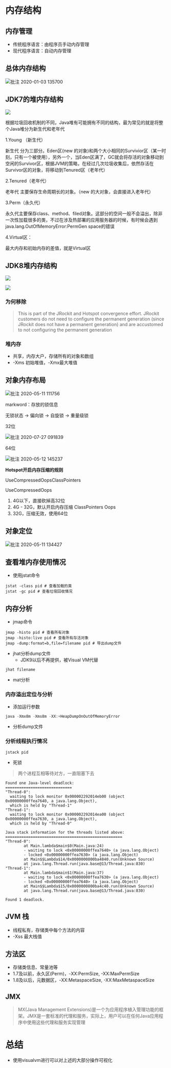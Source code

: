 # 内存结构

## 内存管理

- 传统程序语言：由程序员手动内存管理
- 现代程序语言：自动内存管理

## 总体内存结构

![批注 2020-01-03 135700](/assets/批注%202020-01-03%20135700.png)

## JDK7的堆内存结构

![](https://img-blog.csdnimg.cn/20190222154219611.png?x-oss-process=image/watermark,type_ZmFuZ3poZW5naGVpdGk,shadow_10,text_aHR0cHM6Ly9ibG9nLmNzZG4ubmV0L3UwMTE2MjU0MjE=,size_16,color_FFFFFF,t_70)

根据垃圾回收机制的不同，Java堆有可能拥有不同的结构，最为常见的就是将整个Java堆分为新生代和老年代

1.Young （新生代）

新生代 分为三部分。Eden区(new 的对象)和两个大小相同的Survivior区（某一时刻，只有一个被使用），另外一个，当Eden区满了，GC就会将存活的对象移动到空闲的Survivor区，根据JVM的策略，在经过几次垃圾收集后，依然存活在Survivor区的对象，将移动到Tenured区（老年代）

2.Tenured（老年代）

老年代 主要保存生命周期长的对象。（new 的大对象，会直接进入老年代）

3.Perm（永久代）

永久代主要保存class、method、filed对象。这部分的空间一般不会溢出，除非一次性加载很多的类，不过在涉及热部署的应用服务器的时候，有时候会遇到 java.lang.OutOfMemoryError:PermGen space的错误

4.Virtual区：

最大内存和初始内存的差值，就是Virtual区

## JDK8堆内存结构

![](https://img-blog.csdnimg.cn/20190222154349947.png?x-oss-process=image/watermark,type_ZmFuZ3poZW5naGVpdGk,shadow_10,text_aHR0cHM6Ly9ibG9nLmNzZG4ubmV0L3UwMTE2MjU0MjE=,size_16,color_FFFFFF,t_70)

![](https://img-blog.csdnimg.cn/20190222154442676.png?x-oss-process=image/watermark,type_ZmFuZ3poZW5naGVpdGk,shadow_10,text_aHR0cHM6Ly9ibG9nLmNzZG4ubmV0L3UwMTE2MjU0MjE=,size_16,color_FFFFFF,t_70)

### 为何移除

>This is part of the JRockit and Hotspot convergence effort. JRockit customers do not need to configure the permanent generation (since JRockit does not have a permanent generation) and are accustomed to not configuring the permanent generation

### 堆内存

- 共享，内存大户，存储所有的对象和数组
- -Xms 初始堆值，-Xmx最大堆值

## 对象内存布局

![批注 2020-05-11 111756](/assets/批注%202020-05-11%20111756.png)

markword：存放的锁信息

无锁状态 -> 偏向锁 -> 自旋锁 -> 重量级锁

32位

![批注 2020-07-27 091839](/assets/批注%202020-07-27%20091839.png)

64位

![批注 2020-05-12 145237](/assets/批注%202020-05-12%20145237.png)

**Hotspot开启内存压缩的规则**

UseCompressedOopsClassPointers

UseCompressedOops

1. 4G以下，直接砍掉高32位
2. 4G - 32G，默认开启内存压缩 ClassPointers Oops
3. 32G，压缩无效，使用64位

## 对象定位

![批注 2020-05-11 134427](/assets/批注%202020-05-11%20134427.png)

## 查看堆内存使用情况

- 使用jstat命令

```shell
jstat -class pid # 查看加载的类
jstat -gc pid # 查看垃圾回收情况
```

## 内存分析

- jmap命令

```shell
jmap -histo pid # 查看所有对象
jmap -histo:live pid # 查看所有存活对象
jmap -dump:format=b,file=filename pid # 导出dump文件
```

- jhat分析dump文件
    - JDK9以后不再提供，被Visual VM代替

```shell
jhat filename
```

- mat分析

### 内存溢出定位与分析

- 添加运行参数

```java
java -Xmx8m -Xms8m -XX:+HeapDumpOnOutOfMemoryError
```

- 分析dump文件

### 分析线程执行情况

```shell
jstack pid
```

- 死锁

> 两个进程互相等待对方，一直阻塞下去

```text
Found one Java-level deadlock:
=============================
"Thread-0":
  waiting to lock monitor 0x000002292014eb00 (object 0x00000000ffea7640, a java.lang.Object),
  which is held by "Thread-1"
"Thread-1":
  waiting to lock monitor 0x000002292014ea00 (object 0x00000000ffea7630, a java.lang.Object),
  which is held by "Thread-0"

Java stack information for the threads listed above:
===================================================
"Thread-0":
        at Main.lambda$main$0(Main.java:24)
        - waiting to lock <0x00000000ffea7640> (a java.lang.Object)
        - locked <0x00000000ffea7630> (a java.lang.Object)
        at Main$$Lambda$14/0x0000000800ba4840.run(Unknown Source)
        at java.lang.Thread.run(java.base@13/Thread.java:830)
"Thread-1":
        at Main.lambda$main$1(Main.java:37)
        - waiting to lock <0x00000000ffea7630> (a java.lang.Object)
        - locked <0x00000000ffea7640> (a java.lang.Object)
        at Main$$Lambda$15/0x0000000800ba4c40.run(Unknown Source)
        at java.lang.Thread.run(java.base@13/Thread.java:830)

Found 1 deadlock.
```

## JVM 栈

- 线程私有，存储类中每个方法的内容
- -Xss 最大栈值

## 方法区

- 存储类信息、常量池等
- 1.7及以前，永久区(Perm)，-XX:PermSize, -XX:MaxPermSize
- 1.8及以后，元数据区，-XX:MetaspaceSize, -XX:MaxMetaspaceSize

## JMX

>MX(Java Management Extensions)是一个为应用程序植入管理功能的框架。JMX是一套标准的代理和服务，实际上，用户可以在任何Java应用程序中使用这些代理和服务实现管理

# 总结

- 使用visualvm进行可以对上述的大部分操作可视化
